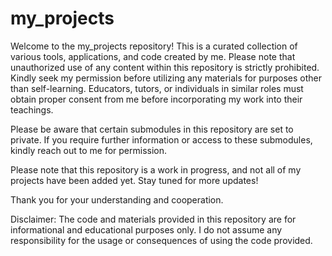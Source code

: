 # my_projects

Welcome to the my_projects repository! This is a curated collection of various tools, applications, and code created by me. Please note that unauthorized use of any content within this repository is strictly prohibited. Kindly seek my permission before utilizing any materials for purposes other than self-learning. Educators, tutors, or individuals in similar roles must obtain proper consent from me before incorporating my work into their teachings.

Please be aware that certain submodules in this repository are set to private. If you require further information or access to these submodules, kindly reach out to me for permission.

Please note that this repository is a work in progress, and not all of my projects have been added yet. Stay tuned for more updates!

Thank you for your understanding and cooperation.

Disclaimer: The code and materials provided in this repository are for informational and educational purposes only. I do not assume any responsibility for the usage or consequences of using the code provided.
